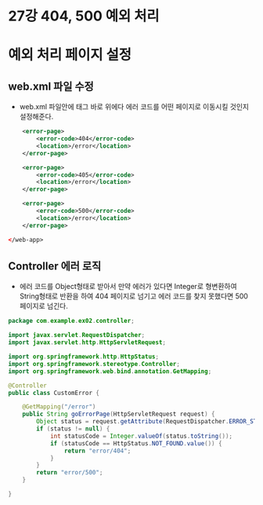 # 27강 404, 500 예외 처리

# 예외 처리 페이지 설정

## web.xml 파일 수정

- web.xml 파일안에 </web-app> 태그 바로 위에다 에러 코드를 어떤 페이지로 이동시킬 것인지 설정해준다.

```xml
	<error-page>
		<error-code>404</error-code>
		<location>/error</location>
	</error-page>

	<error-page>
		<error-code>405</error-code>
		<location>/error</location>
	</error-page>

	<error-page>
		<error-code>500</error-code>
		<location>/error</location>
	</error-page>

</web-app>
```

## Controller 에러 로직

- 에러 코드를 Object형태로 받아서 만약 에러가 있다면 Integer로 형변환하여 String형태로 반환을 하여 404 페이지로 넘기고 에러 코드를 찾지 못했다면 500 페이지로 넘긴다.

```java
package com.example.ex02.controller;

import javax.servlet.RequestDispatcher;
import javax.servlet.http.HttpServletRequest;

import org.springframework.http.HttpStatus;
import org.springframework.stereotype.Controller;
import org.springframework.web.bind.annotation.GetMapping;

@Controller
public class CustomError {

	@GetMapping("/error")
	public String goErrorPage(HttpServletRequest request) {
		Object status = request.getAttribute(RequestDispatcher.ERROR_STATUS_CODE);
		if (status != null) {
			int statusCode = Integer.valueOf(status.toString());
			if (statusCode == HttpStatus.NOT_FOUND.value()) {
				return "error/404";
			}
		}
		return "error/500";
	}

}
```
